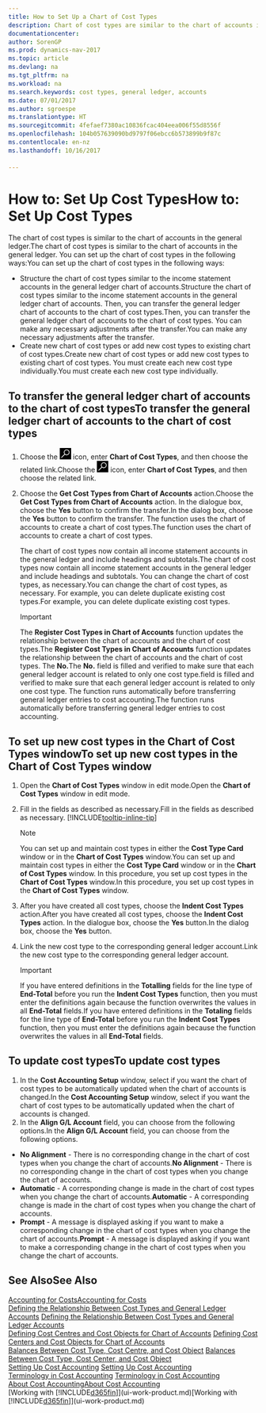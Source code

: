 ```yaml
---
title: How to Set Up a Chart of Cost Types
description: Chart of cost types are similar to the chart of accounts in the general ledger.
documentationcenter: 
author: SorenGP
ms.prod: dynamics-nav-2017
ms.topic: article
ms.devlang: na
ms.tgt_pltfrm: na
ms.workload: na
ms.search.keywords: cost types, general ledger, accounts
ms.date: 07/01/2017
ms.author: sgroespe
ms.translationtype: HT
ms.sourcegitcommit: 4fefaef7380ac10836fcac404eea006f55d8556f
ms.openlocfilehash: 104b057639090bd9797f06ebcc6b573899b9f87c
ms.contentlocale: en-nz
ms.lasthandoff: 10/16/2017

---
```

# <a name="how-to-set-up-cost-types"></a><span data-ttu-id="10e72-103">How to: Set Up Cost Types</span><span class="sxs-lookup"><span data-stu-id="10e72-103">How to: Set Up Cost Types</span></span>
<span data-ttu-id="10e72-104">The chart of cost types is similar to the chart of accounts in the general ledger.</span><span class="sxs-lookup"><span data-stu-id="10e72-104">The chart of cost types is similar to the chart of accounts in the general ledger.</span></span> <span data-ttu-id="10e72-105">You can set up the chart of cost types in the following ways:</span><span class="sxs-lookup"><span data-stu-id="10e72-105">You can set up the chart of cost types in the following ways:</span></span>  

-   <span data-ttu-id="10e72-106">Structure the chart of cost types similar to the income statement accounts in the general ledger chart of accounts.</span><span class="sxs-lookup"><span data-stu-id="10e72-106">Structure the chart of cost types similar to the income statement accounts in the general ledger chart of accounts.</span></span> <span data-ttu-id="10e72-107">Then, you can transfer the general ledger chart of accounts to the chart of cost types.</span><span class="sxs-lookup"><span data-stu-id="10e72-107">Then, you can transfer the general ledger chart of accounts to the chart of cost types.</span></span> <span data-ttu-id="10e72-108">You can make any necessary adjustments after the transfer.</span><span class="sxs-lookup"><span data-stu-id="10e72-108">You can make any necessary adjustments after the transfer.</span></span>  
-   <span data-ttu-id="10e72-109">Create new chart of cost types or add new cost types to existing chart of cost types.</span><span class="sxs-lookup"><span data-stu-id="10e72-109">Create new chart of cost types or add new cost types to existing chart of cost types.</span></span> <span data-ttu-id="10e72-110">You must create each new cost type individually.</span><span class="sxs-lookup"><span data-stu-id="10e72-110">You must create each new cost type individually.</span></span>  

## <a name="to-transfer-the-general-ledger-chart-of-accounts-to-the-chart-of-cost-types"></a><span data-ttu-id="10e72-111">To transfer the general ledger chart of accounts to the chart of cost types</span><span class="sxs-lookup"><span data-stu-id="10e72-111">To transfer the general ledger chart of accounts to the chart of cost types</span></span>  
1.  <span data-ttu-id="10e72-112">Choose the ![Search for Page or Report](media/ui-search/search_small.png "Search for Page or Report icon") icon, enter **Chart of Cost Types**, and then choose the related link.</span><span class="sxs-lookup"><span data-stu-id="10e72-112">Choose the ![Search for Page or Report](media/ui-search/search_small.png "Search for Page or Report icon") icon, enter **Chart of Cost Types**, and then choose the related link.</span></span>  
2.  <span data-ttu-id="10e72-113">Choose the **Get Cost Types from Chart of Accounts** action.</span><span class="sxs-lookup"><span data-stu-id="10e72-113">Choose the **Get Cost Types from Chart of Accounts** action.</span></span> <span data-ttu-id="10e72-114">In the dialogue box, choose the **Yes** button to confirm the transfer.</span><span class="sxs-lookup"><span data-stu-id="10e72-114">In the dialog box, choose the **Yes** button to confirm the transfer.</span></span> <span data-ttu-id="10e72-115">The function uses the chart of accounts to create a chart of cost types.</span><span class="sxs-lookup"><span data-stu-id="10e72-115">The function uses the chart of accounts to create a chart of cost types.</span></span>  

    <span data-ttu-id="10e72-116">The chart of cost types now contain all income statement accounts in the general ledger and include headings and subtotals.</span><span class="sxs-lookup"><span data-stu-id="10e72-116">The chart of cost types now contain all income statement accounts in the general ledger and include headings and subtotals.</span></span> <span data-ttu-id="10e72-117">You can change the chart of cost types, as necessary.</span><span class="sxs-lookup"><span data-stu-id="10e72-117">You can change the chart of cost types, as necessary.</span></span> <span data-ttu-id="10e72-118">For example, you can delete duplicate existing cost types.</span><span class="sxs-lookup"><span data-stu-id="10e72-118">For example, you can delete duplicate existing cost types.</span></span>  

    > [!IMPORTANT]  
    >  <span data-ttu-id="10e72-119">The **Register Cost Types in Chart of Accounts** function updates the relationship between the chart of accounts and the chart of cost types.</span><span class="sxs-lookup"><span data-stu-id="10e72-119">The **Register Cost Types in Chart of Accounts** function updates the relationship between the chart of accounts and the chart of cost types.</span></span> <span data-ttu-id="10e72-120">The **No.**</span><span class="sxs-lookup"><span data-stu-id="10e72-120">The **No.**</span></span> <span data-ttu-id="10e72-121">field is filled and verified to make sure that each general ledger account is related to only one cost type.</span><span class="sxs-lookup"><span data-stu-id="10e72-121">field is filled and verified to make sure that each general ledger account is related to only one cost type.</span></span> <span data-ttu-id="10e72-122">The function runs automatically before transferring general ledger entries to cost accounting.</span><span class="sxs-lookup"><span data-stu-id="10e72-122">The function runs automatically before transferring general ledger entries to cost accounting.</span></span>  

## <a name="to-set-up-new-cost-types-in-the-chart-of-cost-types-window"></a><span data-ttu-id="10e72-123">To set up new cost types in the Chart of Cost Types window</span><span class="sxs-lookup"><span data-stu-id="10e72-123">To set up new cost types in the Chart of Cost Types window</span></span>  
1.  <span data-ttu-id="10e72-124">Open the **Chart of Cost Types** window in edit mode.</span><span class="sxs-lookup"><span data-stu-id="10e72-124">Open the **Chart of Cost Types** window in edit mode.</span></span>  
2.  <span data-ttu-id="10e72-125">Fill in the fields as described as necessary.</span><span class="sxs-lookup"><span data-stu-id="10e72-125">Fill in the fields as described as necessary.</span></span> [!INCLUDE[tooltip-inline-tip](includes/tooltip-inline-tip_md.md)]

    > [!NOTE]  
    >  <span data-ttu-id="10e72-126">You can set up and maintain cost types in either the **Cost Type Card** window or in the **Chart of Cost Types** window.</span><span class="sxs-lookup"><span data-stu-id="10e72-126">You can set up and maintain cost types in either the **Cost Type Card** window or in the **Chart of Cost Types** window.</span></span> <span data-ttu-id="10e72-127">In this procedure, you set up cost types in the **Chart of Cost Types** window.</span><span class="sxs-lookup"><span data-stu-id="10e72-127">In this procedure, you set up cost types in the **Chart of Cost Types** window.</span></span>

3.  <span data-ttu-id="10e72-128">After you have created all cost types, choose the **Indent Cost Types** action.</span><span class="sxs-lookup"><span data-stu-id="10e72-128">After you have created all cost types, choose the **Indent Cost Types** action.</span></span> <span data-ttu-id="10e72-129">In the dialogue box, choose the **Yes** button.</span><span class="sxs-lookup"><span data-stu-id="10e72-129">In the dialog box, choose the **Yes** button.</span></span>  
4.  <span data-ttu-id="10e72-130">Link the new cost type to the corresponding general ledger account.</span><span class="sxs-lookup"><span data-stu-id="10e72-130">Link the new cost type to the corresponding general ledger account.</span></span>  

    > [!IMPORTANT]  
    >  <span data-ttu-id="10e72-131">If you have entered definitions in the **Totalling** fields for the line type of **End-Total** before you run the **Indent Cost Types** function, then you must enter the definitions again because the function overwrites the values in all **End-Total** fields.</span><span class="sxs-lookup"><span data-stu-id="10e72-131">If you have entered definitions in the **Totaling** fields for the line type of **End-Total** before you run the **Indent Cost Types** function, then you must enter the definitions again because the function overwrites the values in all **End-Total** fields.</span></span>  

## <a name="to-update-cost-types"></a><span data-ttu-id="10e72-132">To update cost types</span><span class="sxs-lookup"><span data-stu-id="10e72-132">To update cost types</span></span>  
1.  <span data-ttu-id="10e72-133">In the **Cost Accounting Setup** window, select if you want the chart of cost types to be automatically updated when the chart of accounts is changed.</span><span class="sxs-lookup"><span data-stu-id="10e72-133">In the **Cost Accounting Setup** window, select if you want the chart of cost types to be automatically updated when the chart of accounts is changed.</span></span>  
2.  <span data-ttu-id="10e72-134">In the **Align G/L Account** field, you can choose from the following options.</span><span class="sxs-lookup"><span data-stu-id="10e72-134">In the **Align G/L Account** field, you can choose from the following options.</span></span>  

- <span data-ttu-id="10e72-135">**No Alignment** - There is no corresponding change in the chart of cost types when you change the chart of accounts.</span><span class="sxs-lookup"><span data-stu-id="10e72-135">**No Alignment** - There is no corresponding change in the chart of cost types when you change the chart of accounts.</span></span>  
- <span data-ttu-id="10e72-136">**Automatic** - A corresponding change is made in the chart of cost types when you change the chart of accounts.</span><span class="sxs-lookup"><span data-stu-id="10e72-136">**Automatic** - A corresponding change is made in the chart of cost types when you change the chart of accounts.</span></span>  
- <span data-ttu-id="10e72-137">**Prompt** - A message is displayed asking if you want to make a corresponding change in the chart of cost types when you change the chart of accounts.</span><span class="sxs-lookup"><span data-stu-id="10e72-137">**Prompt** - A message is displayed asking if you want to make a corresponding change in the chart of cost types when you change the chart of accounts.</span></span>  

## <a name="see-also"></a><span data-ttu-id="10e72-138">See Also</span><span class="sxs-lookup"><span data-stu-id="10e72-138">See Also</span></span>  
[<span data-ttu-id="10e72-139">Accounting for Costs</span><span class="sxs-lookup"><span data-stu-id="10e72-139">Accounting for Costs</span></span>](finance-manage-cost-accounting.md)  
<span data-ttu-id="10e72-140">[Defining the Relationship Between Cost Types and General Ledger Accounts](finance-defining-the-relationship-between-cost-types-and-general-ledger-accounts.md) </span><span class="sxs-lookup"><span data-stu-id="10e72-140">[Defining the Relationship Between Cost Types and General Ledger Accounts](finance-defining-the-relationship-between-cost-types-and-general-ledger-accounts.md) </span></span>  
<span data-ttu-id="10e72-141">[Defining Cost Centres and Cost Objects for Chart of Accounts](finance-defining-cost-centers-and-cost-objects-for-chart-of-accounts.md) </span><span class="sxs-lookup"><span data-stu-id="10e72-141">[Defining Cost Centers and Cost Objects for Chart of Accounts](finance-defining-cost-centers-and-cost-objects-for-chart-of-accounts.md) </span></span>  
<span data-ttu-id="10e72-142">[Balances Between Cost Type, Cost Centre, and Cost Object](finance-balances-between-cost-type-cost-center-and-cost-object.md) </span><span class="sxs-lookup"><span data-stu-id="10e72-142">[Balances Between Cost Type, Cost Center, and Cost Object](finance-balances-between-cost-type-cost-center-and-cost-object.md) </span></span>  
<span data-ttu-id="10e72-143">[Setting Up Cost Accounting](finance-set-up-cost-accounting.md) </span><span class="sxs-lookup"><span data-stu-id="10e72-143">[Setting Up Cost Accounting](finance-set-up-cost-accounting.md) </span></span>  
<span data-ttu-id="10e72-144">[Terminology in Cost Accounting](finance-terminology-in-cost-accounting.md) </span><span class="sxs-lookup"><span data-stu-id="10e72-144">[Terminology in Cost Accounting](finance-terminology-in-cost-accounting.md) </span></span>  
[<span data-ttu-id="10e72-145">About Cost Accounting</span><span class="sxs-lookup"><span data-stu-id="10e72-145">About Cost Accounting</span></span>](finance-about-cost-accounting.md)  
<span data-ttu-id="10e72-146">[Working with [!INCLUDE[d365fin](includes/d365fin_md.md)]](ui-work-product.md)</span><span class="sxs-lookup"><span data-stu-id="10e72-146">[Working with [!INCLUDE[d365fin](includes/d365fin_md.md)]](ui-work-product.md)</span></span>

